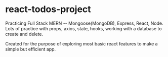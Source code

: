 # react-todos-project
Practicing Full Stack MERN -- Mongoose(MongoDB), Express, React, Node. Lots of practice with props, axios, state, hooks, working with a database to create and delete.

Created for the purpose of exploring most basic react features to make a simple but efficient app.

